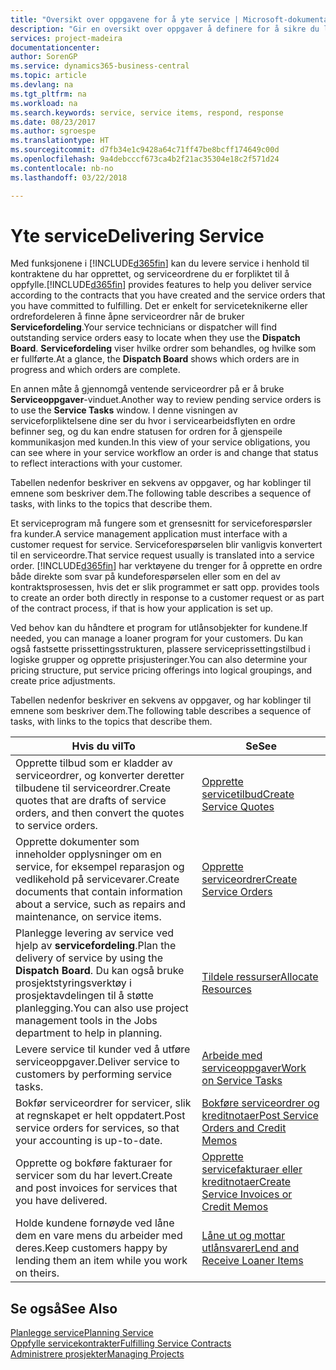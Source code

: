 ```yaml
---
title: "Oversikt over oppgavene for å yte service | Microsoft-dokumentasjon"
description: "Gir en oversikt over oppgaver å definere for å sikre du leverer kvalitetsservice og lever oppfyller avtaler med kunder."
services: project-madeira
documentationcenter: 
author: SorenGP
ms.service: dynamics365-business-central
ms.topic: article
ms.devlang: na
ms.tgt_pltfrm: na
ms.workload: na
ms.search.keywords: service, service items, respond, response
ms.date: 08/23/2017
ms.author: sgroespe
ms.translationtype: HT
ms.sourcegitcommit: d7fb34e1c9428a64c71ff47be8bcff174649c00d
ms.openlocfilehash: 9a4debcccf673ca4b2f21ac35304e18c2f571d24
ms.contentlocale: nb-no
ms.lasthandoff: 03/22/2018

---
```

# <a name="delivering-service"></a><span data-ttu-id="8c5b8-103">Yte service</span><span class="sxs-lookup"><span data-stu-id="8c5b8-103">Delivering Service</span></span>
<span data-ttu-id="8c5b8-104">Med funksjonene i [!INCLUDE[d365fin](includes/d365fin_md.md)] kan du levere service i henhold til kontraktene du har opprettet, og serviceordrene du er forpliktet til å oppfylle.</span><span class="sxs-lookup"><span data-stu-id="8c5b8-104">[!INCLUDE[d365fin](includes/d365fin_md.md)] provides features to help you deliver service according to the contracts that you have created and the service orders that you have committed to fulfilling.</span></span> <span data-ttu-id="8c5b8-105">Det er enkelt for serviceteknikerne eller ordrefordeleren å finne åpne serviceordrer når de bruker **Servicefordeling**.</span><span class="sxs-lookup"><span data-stu-id="8c5b8-105">Your service technicians or dispatcher will find outstanding service orders easy to locate when they use the **Dispatch Board**.</span></span> <span data-ttu-id="8c5b8-106">**Servicefordeling** viser hvilke ordrer som behandles, og hvilke som er fullførte.</span><span class="sxs-lookup"><span data-stu-id="8c5b8-106">At a glance, the **Dispatch Board** shows which orders are in progress and which orders are complete.</span></span>  
  
<span data-ttu-id="8c5b8-107">En annen måte å gjennomgå ventende serviceordrer på er å bruke **Serviceoppgaver**-vinduet.</span><span class="sxs-lookup"><span data-stu-id="8c5b8-107">Another way to review pending service orders is to use the **Service Tasks** window.</span></span> <span data-ttu-id="8c5b8-108">I denne visningen av serviceforpliktelsene dine ser du hvor i servicearbeidsflyten en ordre befinner seg, og du kan endre statusen for ordren for å gjenspeile kommunikasjon med kunden.</span><span class="sxs-lookup"><span data-stu-id="8c5b8-108">In this view of your service obligations, you can see where in your service workflow an order is and change that status to reflect interactions with your customer.</span></span>  
  
<span data-ttu-id="8c5b8-109">Tabellen nedenfor beskriver en sekvens av oppgaver, og har koblinger til emnene som beskriver dem.</span><span class="sxs-lookup"><span data-stu-id="8c5b8-109">The following table describes a sequence of tasks, with links to the topics that describe them.</span></span>   

<span data-ttu-id="8c5b8-110">Et serviceprogram må fungere som et grensesnitt for serviceforespørsler fra kunder.</span><span class="sxs-lookup"><span data-stu-id="8c5b8-110">A service management application must interface with a customer request for service.</span></span> <span data-ttu-id="8c5b8-111">Serviceforespørselen blir vanligvis konvertert til en serviceordre.</span><span class="sxs-lookup"><span data-stu-id="8c5b8-111">That service request usually is translated into a service order.</span></span> [!INCLUDE[d365fin](includes/d365fin_md.md)]<span data-ttu-id="8c5b8-112"> har verktøyene du trenger for å opprette en ordre både direkte som svar på kundeforespørselen eller som en del av kontraktsprosessen, hvis det er slik programmet er satt opp.</span><span class="sxs-lookup"><span data-stu-id="8c5b8-112"> provides tools to create an order both directly in response to a customer request or as part of the contract process, if that is how your application is set up.</span></span>  
  
<span data-ttu-id="8c5b8-113">Ved behov kan du håndtere et program for utlånsobjekter for kundene.</span><span class="sxs-lookup"><span data-stu-id="8c5b8-113">If needed, you can manage a loaner program for your customers.</span></span> <span data-ttu-id="8c5b8-114">Du kan også fastsette prissettingsstrukturen, plassere serviceprissettingstilbud i logiske grupper og opprette prisjusteringer.</span><span class="sxs-lookup"><span data-stu-id="8c5b8-114">You can also determine your pricing structure, put service pricing offerings into logical groupings, and create price adjustments.</span></span>  
  
<span data-ttu-id="8c5b8-115">Tabellen nedenfor beskriver en sekvens av oppgaver, og har koblinger til emnene som beskriver dem.</span><span class="sxs-lookup"><span data-stu-id="8c5b8-115">The following table describes a sequence of tasks, with links to the topics that describe them.</span></span>   
  
|<span data-ttu-id="8c5b8-116">**Hvis du vil**</span><span class="sxs-lookup"><span data-stu-id="8c5b8-116">**To**</span></span>|<span data-ttu-id="8c5b8-117">**Se**</span><span class="sxs-lookup"><span data-stu-id="8c5b8-117">**See**</span></span>|  
|------------|-------------|  
|<span data-ttu-id="8c5b8-118">Opprette tilbud som er kladder av serviceordrer, og konverter deretter tilbudene til serviceordrer.</span><span class="sxs-lookup"><span data-stu-id="8c5b8-118">Create quotes that are drafts of service orders, and then convert the quotes to service orders.</span></span>|[<span data-ttu-id="8c5b8-119">Opprette servicetilbud</span><span class="sxs-lookup"><span data-stu-id="8c5b8-119">Create Service Quotes</span></span>](service-how-to-create-service-quotes.md)|
|<span data-ttu-id="8c5b8-120">Opprette dokumenter som inneholder opplysninger om en service, for eksempel reparasjon og vedlikehold på servicevarer.</span><span class="sxs-lookup"><span data-stu-id="8c5b8-120">Create documents that contain information about a service, such as repairs and maintenance, on service items.</span></span>|[<span data-ttu-id="8c5b8-121">Opprette serviceordrer</span><span class="sxs-lookup"><span data-stu-id="8c5b8-121">Create Service Orders</span></span>](service-how-to-create-service-orders.md)|
|<span data-ttu-id="8c5b8-122">Planlegge levering av service ved hjelp av **servicefordeling**.</span><span class="sxs-lookup"><span data-stu-id="8c5b8-122">Plan the delivery of service by using the **Dispatch Board**.</span></span> <span data-ttu-id="8c5b8-123">Du kan også bruke prosjektstyringsverktøy i prosjektavdelingen til å støtte planlegging.</span><span class="sxs-lookup"><span data-stu-id="8c5b8-123">You can also use project management tools in the Jobs department to help in planning.</span></span>|[<span data-ttu-id="8c5b8-124">Tildele ressurser</span><span class="sxs-lookup"><span data-stu-id="8c5b8-124">Allocate Resources</span></span>](service-how-to-allocate-resources.md)|  
|<span data-ttu-id="8c5b8-125">Levere service til kunder ved å utføre serviceoppgaver.</span><span class="sxs-lookup"><span data-stu-id="8c5b8-125">Deliver service to customers by performing service tasks.</span></span>|[<span data-ttu-id="8c5b8-126">Arbeide med serviceoppgaver</span><span class="sxs-lookup"><span data-stu-id="8c5b8-126">Work on Service Tasks</span></span>](service-how-to-work-on-service-tasks.md)|  
|<span data-ttu-id="8c5b8-127">Bokfør serviceordrer for servicer, slik at regnskapet er helt oppdatert.</span><span class="sxs-lookup"><span data-stu-id="8c5b8-127">Post service orders for services, so that your accounting is up-to-date.</span></span>|[<span data-ttu-id="8c5b8-128">Bokføre serviceordrer og kreditnotaer</span><span class="sxs-lookup"><span data-stu-id="8c5b8-128">Post Service Orders and Credit Memos</span></span>](service-how-to-post-service-orders.md)|  
|<span data-ttu-id="8c5b8-129">Opprette og bokføre fakturaer for servicer som du har levert.</span><span class="sxs-lookup"><span data-stu-id="8c5b8-129">Create and post invoices for services that you have delivered.</span></span>|[<span data-ttu-id="8c5b8-130">Opprette servicefakturaer eller kreditnotaer</span><span class="sxs-lookup"><span data-stu-id="8c5b8-130">Create Service Invoices or Credit Memos</span></span>](service-how-create-invoices.md)|  
|<span data-ttu-id="8c5b8-131">Holde kundene fornøyde ved låne dem en vare mens du arbeider med deres.</span><span class="sxs-lookup"><span data-stu-id="8c5b8-131">Keep customers happy by lending them an item while you work on theirs.</span></span>| [<span data-ttu-id="8c5b8-132">Låne ut og mottar utlånsvarer</span><span class="sxs-lookup"><span data-stu-id="8c5b8-132">Lend and Receive Loaner Items</span></span>](service-how-to-lend-receive-loaners.md)|
  
## <a name="see-also"></a><span data-ttu-id="8c5b8-133">Se også</span><span class="sxs-lookup"><span data-stu-id="8c5b8-133">See Also</span></span>  
[<span data-ttu-id="8c5b8-134">Planlegge service</span><span class="sxs-lookup"><span data-stu-id="8c5b8-134">Planning Service</span></span>](service-plan-service.md)  
[<span data-ttu-id="8c5b8-135">Oppfylle servicekontrakter</span><span class="sxs-lookup"><span data-stu-id="8c5b8-135">Fulfilling Service Contracts</span></span>](service-fulfill-service-contracts.md)  
[<span data-ttu-id="8c5b8-136">Administrere prosjekter</span><span class="sxs-lookup"><span data-stu-id="8c5b8-136">Managing Projects</span></span>](projects-manage-projects.md)  

